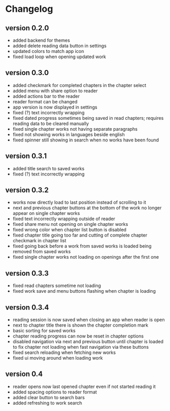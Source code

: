 # Changelog

## version 0.2.0

- added backend for themes
- added delete reading data button in settings
- updated colors to match app icon
- fixed load loop when opening updated work

## version 0.3.0

- added checkmark for completed chapters in the chapter select
- added menu with share option to reader
- added actions bar to the reader
- reader format can be changed
- app version is now displayed in settings
- fixed (?) text incorrectly wrapping
- fixed dated progress sometimes being saved in read chapters; requires reading data to be cleared manually
- fixed single chapter works not having separate paragraphs
- fixed not showing works in languages beside english
- fixed spinner still showing in search when no works have been found

## version 0.3.1

- added title search to saved works
- fixed (?) text incorrectly wrapping

## version 0.3.2

- works now directly load to last position instead of scrolling to it
- next and previous chapter buttons at the bottom of the work no longer appear on single chapter works
- fixed text incorrectly wrapping outside of reader
- fixed share menu not opening on single chapter works
- fixed wrong color when chapter list button is disabled
- fixed chapter title going too far and cutting of complete chapter checkmark in chapter list
- fixed going back before a work from saved works is loaded being removed from saved works
- fixed single chapter works not loading on openings after the first one

## version 0.3.3

- fixed read chapters sometime not loading
- fixed work save and menu buttons flashing when chapter is loading

## version 0.3.4

- reading session is now saved when closing an app when reader is open
- next to chapter title there is shown the chapter completion mark
- basic sorting for saved works
- chapter reading progress can now be reset in chapter options
- disabled navigation via next and previous button until chapter is loaded to fix chapter not loading when fast navigation via these buttons
- fixed search reloading when fetching new works
- fixed ui moving around when loading work

## version 0.4

- reader opens now last opened chapter even if not started reading it
- added spacing options to reader format
- added clear button to search bars
- added refreshing to work search

